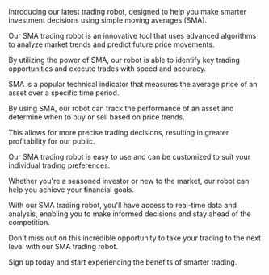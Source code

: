 Introducing our latest trading robot, designed to help you make smarter investment decisions using simple moving averages (SMA). 

Our SMA trading robot is an innovative tool that uses advanced algorithms to analyze market trends and predict future price movements. 

By utilizing the power of SMA, our robot is able to identify key trading opportunities and execute trades with speed and accuracy.  

SMA is a popular technical indicator that measures the average price of an asset over a specific time period. 

By using SMA, our robot can track the performance of an asset and determine when to buy or sell based on price trends. 

This allows for more precise trading decisions, resulting in greater profitability for our public.  

Our SMA trading robot is easy to use and can be customized to suit your individual trading preferences. 

Whether you're a seasoned investor or new to the market, our robot can help you achieve your financial goals.  

With our SMA trading robot, you'll have access to real-time data and analysis, enabling you to make informed decisions and stay ahead of the competition.  

Don't miss out on this incredible opportunity to take your trading to the next level with our SMA trading robot. 

Sign up today and start experiencing the benefits of smarter trading.
